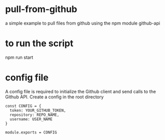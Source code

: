 # pull-from-github
a simple example to pull files from github using the npm module github-api

# to run the script
npm run start

# config file
A config file is required to initialize the Github client and send calls to the Github API. Create a config in the root directory

```
const CONFIG = {
  token: YOUR_GITHUB_TOKEN,
  repository: REPO_NAME,
  username: USER_NAME
}

module.exports = CONFIG
```
